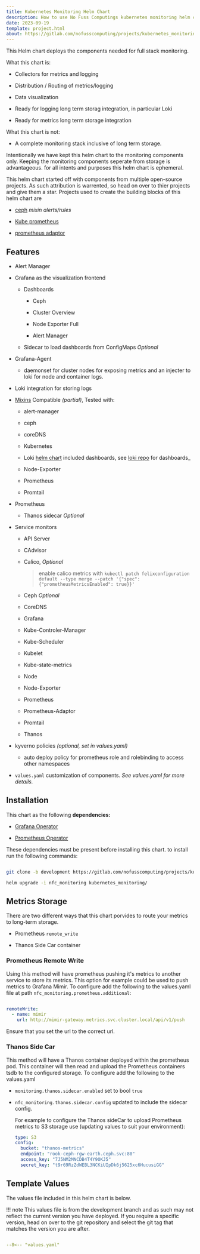 ```yaml
---
title: Kubernetes Monitoring Helm Chart
description: How to use No Fuss Computings kubernetes monitoring helm chart for full stack monitoring.
date: 2023-09-19
template: project.html
about: https://gitlab.com/nofusscomputing/projects/kubernetes_monitoring
---
```


This Helm chart deploys the components needed for full stack monitoring.

What this chart is:

- Collectors for metrics and logging

- Distribution / Routing of metrics/logging

- Data visualization

- Ready for logging long term storag integration, in particular Loki

- Ready for metrics long term storage integration

What this chart is not:

- A complete monitoring stack inclusive of long term storage.

Intentionally we have kept this helm chart to the monitoring components only. Keeping the monitoring components seperate from storage is advantageous. for all intents and purposes this helm chart is ephemeral.

This helm chart started off with components from multiple open-source projects. As such attribution is warrented, so head on over to thier projects and give them a star. Projects used to create the building blocks of this helm chart are

- [ceph](https://github.com/ceph/ceph) _mixin alerts/rules_

- [Kube prometheus](https://github.com/prometheus-operator/kube-prometheus)

- [prometheus adaptor](https://github.com/kubernetes-sigs/prometheus-adapter)


## Features

- Alert Manager

- Grafana as the visualization frontend

    - Dashboards

        - Ceph
        
        - Cluster Overview

        - Node Exporter Full

        - Alert Manager
    
    - Sidecar to load dashboards from ConfigMaps _Optional_

- Grafana-Agent 

    - daemonset for cluster nodes for exposing metrics and an injecter to loki for node and container logs.

- Loki integration for storing logs

- [Mixins](https://github.com/monitoring-mixins/website) Compatible _(partial)_, Tested with:

    - alert-manager

    - ceph

    - coreDNS

    - Kubernetes

    - Loki [helm chart](https://artifacthub.io/packages/helm/grafana/loki) included dashboards, see [loki repo](https://github.com/grafana/loki/tree/f4ab1e3e89ac66e1848764dc17826abde929fdc5/production/loki-mixin-compiled) for dashboards_

    - Node-Exporter

    - Prometheus

    - Promtail

- Prometheus

    - Thanos sidecar _Optional_

- Service monitors

    - API Server

    - CAdvisor
    
    - Calico, _Optional_

        > enable calico metrics with `kubectl patch felixconfiguration default --type merge --patch '{"spec":{"prometheusMetricsEnabled": true}}'`

    - Ceph _Optional_

    - CoreDNS

    - Grafana

    - Kube-Controler-Manager

    - Kube-Scheduler

    - Kubelet

    - Kube-state-metrics

    - Node
    
    - Node-Exporter

    - Prometheus

    - Prometheus-Adaptor

    - Promtail

    - Thanos

- kyverno policies _(optional, set in values.yaml)_

    - auto deploy policy for prometheus role and rolebinding to access other namespaces

- `values.yaml` customization of components. _See values.yaml for more details._


## Installation

This chart as the following **dependencies:**

- [Grafana Operator](https://artifacthub.io/packages/olm/community-operators/grafana-operator)

- [Prometheus Operator](https://artifacthub.io/packages/olm/community-operators/prometheus)

These dependencies must be present before installing this chart. to install run the following commands:

``` bash

git clone -b development https://gitlab.com/nofusscomputing/projects/kubernetes_monitoring.git

helm upgrade -i nfc_monitoring kubernetes_monitoring/

```

## Metrics Storage

There are two different ways that this chart porvides to route your metrics to long-term storage.

- Prometheus `remote_write`

- Thanos Side Car container


### Prometheus Remote Write

Using this method will have prometheus pushing it's metrics to another service to store its metrics. This option for example could be used to push metrics to Grafana Mimir. To configure add the following to the values.yaml file at path `nfc_monitoring.prometheus.additional`:

``` yaml

remoteWrite: 
  - name: mimir
    url: http://mimir-gateway.metrics.svc.cluster.local/api/v1/push

```

Ensure that you set the url to the correct url.


### Thanos Side Car

This method will have a Thanos container deployed within the prometheus pod. This container will then read and upload the Prometheus containers tsdb to the configured storage. To configure add the following to the values.yaml

- `monitoring.thanos.sidecar.enabled` set to bool `true`

- `nfc_monitoring.thanos.sidecar.config` updated to include the sidecar config.

    For example to configure the Thanos sideCar to upload Prometheus metrics to S3 storage use (updating values to suit your environment):

    ``` yaml
    type: S3
    config:
      bucket: "thanos-metrics"
      endpoint: "rook-ceph-rgw-earth.ceph.svc:80"
      access_key: "7J5NM2MNCDB4T4Y9OKJ5"
      secret_key: "t9r69RzZdWEBL3NCKiUIpDk6j5625xc6HucusiGG"
    ```



## Template Values

The values file included in this helm chart is below.

!!! note
    This values file is from the development branch and as such may not reflect the current version you have deployed. If you require a specific version, head on over to the git repository and select the git tag that matches the version you are after.

``` yaml title="values.yaml" linenums="1"

--8<-- "values.yaml"

```
